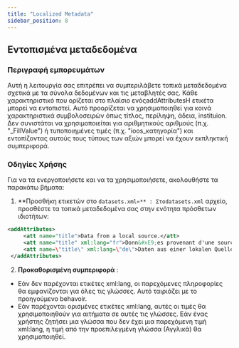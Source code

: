 ```yaml
---
title: "Localized Metadata"
sidebar_position: 8
---
```

## Εντοπισμένα μεταδεδομένα

### Περιγραφή εμπορευμάτων
Αυτή η λειτουργία σας επιτρέπει να συμπεριλάβετε τοπικά μεταδεδομένα σχετικά με τα σύνολα δεδομένων και τις μεταβλητές σας. Κάθε χαρακτηριστικό που ορίζεται στο πλαίσιο ενόςaddAttributesΗ ετικέτα μπορεί να εντοπιστεί. Αυτό προορίζεται να χρησιμοποιηθεί για κοινά χαρακτηριστικά συμβολοσειρών όπως τίτλος, περίληψη, άδεια, instituion. Δεν συνιστάται να χρησιμοποιείται για αριθμητικούς αριθμούς (π.χ. "_FillValue") ή τυποποιημένες τιμές (π.χ. "ioos_κατηγορία") και εντοπίζοντας αυτούς τους τύπους των αξιών μπορεί να έχουν εκπληκτική συμπεριφορά.

### Οδηγίες Χρήσης
Για να τα ενεργοποιήσετε και να τα χρησιμοποιήσετε, ακολουθήστε τα παρακάτω βήματα:

1.  **Προσθήκη ετικετών στο `datasets.xml«** :
Στοdatasets.xml` αρχείο, προσθέστε τα τοπικά μεταδεδομένα σας στην ενότητα πρόσθετων ιδιοτήτων:
   ```xml
   <addAttributes>
        <att name="title">Data from a local source.</att>
        <att name="title" xml:lang="fr">Donn&#xE9;es provenant d'une source locale.</att>
        <att name=\"title\" xml:lang=\"de\">Daten aus einer lokalen Quelle.</att>
    </addAttributes>
   ```

2.  **Προκαθορισμένη συμπεριφορά** :
   - Εάν δεν παρέχονται ετικέτες xml:lang, οι παρεχόμενες πληροφορίες θα εμφανίζονται για όλες τις γλώσσες. Αυτό ταιριάζει με το προηγούμενο behavoir.
   - Εάν παρέχονται ορισμένες ετικέτες xml:lang, αυτές οι τιμές θα χρησιμοποιηθούν για αιτήματα σε αυτές τις γλώσσες. Εάν ένας χρήστης ζητήσει μια γλώσσα που δεν έχει μια παρεχόμενη τιμή xml:lang, η τιμή από την προεπιλεγμένη γλώσσα (Αγγλικά) θα χρησιμοποιηθεί.
